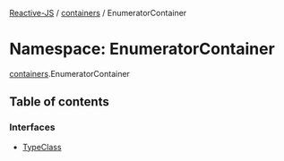 [Reactive-JS](../README.md) / [containers](containers.md) / EnumeratorContainer

# Namespace: EnumeratorContainer

[containers](containers.md).EnumeratorContainer

## Table of contents

### Interfaces

- [TypeClass](../interfaces/containers.EnumeratorContainer.TypeClass.md)
